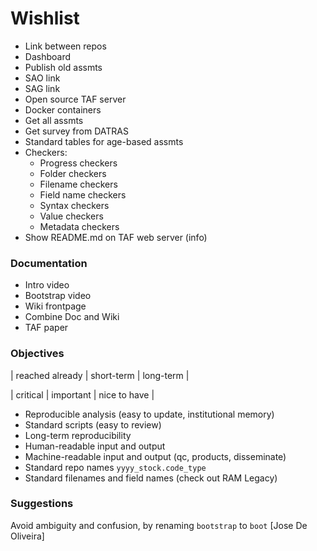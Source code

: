 # Wishlist

- Link between repos
- Dashboard
- Publish old assmts
- SAO link
- SAG link
- Open source TAF server
- Docker containers
- Get all assmts
- Get survey from DATRAS
- Standard tables for age-based assmts
- Checkers:
  - Progress checkers
  - Folder checkers
  - Filename checkers
  - Field name checkers
  - Syntax checkers
  - Value checkers
  - Metadata checkers
- Show README.md on TAF web server (info)

### Documentation

- Intro video
- Bootstrap video
- Wiki frontpage
- Combine Doc and Wiki
- TAF paper

### Objectives

| reached already | short-term | long-term |

| critical | important | nice to have |

- Reproducible analysis (easy to update, institutional memory)
- Standard scripts (easy to review)
- Long-term reproducibility
- Human-readable input and output
- Machine-readable input and output (qc, products, disseminate)
- Standard repo names `yyyy_stock.code_type`
- Standard filenames and field names (check out RAM Legacy)

### Suggestions

Avoid ambiguity and confusion, by renaming
```bootstrap```
to
```boot```
[Jose De Oliveira]
